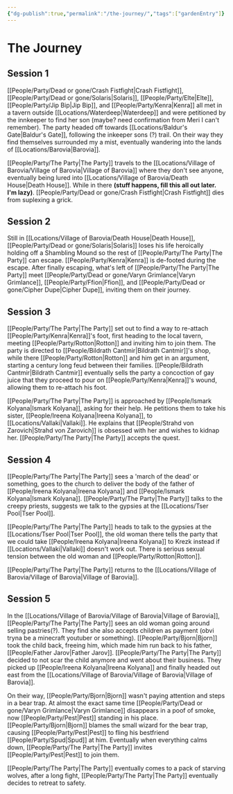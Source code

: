 ```yaml
---
{"dg-publish":true,"permalink":"/the-journey/","tags":["gardenEntry"]}
---
```


# The Journey
## Session 1
[[People/Party/Dead or gone/Crash Fistfight\|Crash Fistfight]], [[People/Party/Dead or gone/Solaris\|Solaris]], [[People/Party/Elte\|Elte]], [[People/Party/Jip Bip\|Jip Bip]], and [[People/Party/Kenra\|Kenra]] all met in a tavern outside [[Locations/Waterdeep\|Waterdeep]] and were petitioned by the innkeeper to find her son (maybe? need confirmation from Meri I can't remember). The party headed off towards [[Locations/Baldur's Gate\|Baldur's Gate]], following the inkeeper sons (?) trail.
On their way they find themselves surrounded my a mist, eventually wandering into the lands of [[Locations/Barovia\|Barovia]]. 

[[People/Party/The Party\|The Party]] travels to the [[Locations/Village of Barovia/Village of Barovia\|Village of Barovia]] where they don't see anyone, eventually being lured into [[Locations/Village of Barovia/Death House\|Death House]]. While in there **(stuff happens, fill this all out later. I'm lazy)**. [[People/Party/Dead or gone/Crash Fistfight\|Crash Fistfight]] dies from suplexing a grick.

## Session 2
Still in [[Locations/Village of Barovia/Death House\|Death House]], [[People/Party/Dead or gone/Solaris\|Solaris]] loses his life heroically holding off a Shambling Mound so the rest of [[People/Party/The Party\|The Party]] can escape. [[People/Party/Kenra\|Kenra]] is de-footed during the escape. After finally escaping, what's left of [[People/Party/The Party\|The Party]] meet [[People/Party/Dead or gone/Varyn Grimlance\|Varyn Grimlance]], [[People/Party/Ffion\|Ffion]], and [[People/Party/Dead or gone/Cipher Dupe\|Cipher Dupe]], inviting them on their journey.

## Session 3
[[People/Party/The Party\|The Party]] set out to find a way to re-attach [[People/Party/Kenra\|Kenra]]'s foot, first heading to the local tavern, meeting [[People/Party/Rotton\|Rotton]] and inviting him to join them. The party is directed to [[People/Bildrath Cantmir\|Bildrath Cantmir]]'s shop, while there [[People/Party/Rotton\|Rotton]] and him get in an argument, starting a century long feud between their families. [[People/Bildrath Cantmir\|Bildrath Cantmir]] eventually sells the party a concoction of gay juice that they proceed to pour on [[People/Party/Kenra\|Kenra]]'s wound, allowing them to re-attach his foot.

[[People/Party/The Party\|The Party]] is approached by [[People/Ismark Kolyana\|Ismark Kolyana]], asking for their help. He petitions them to take his sister, [[People/Ireena Kolyana\|Ireena Kolyana]], to [[Locations/Vallaki\|Vallaki]]. He explains that [[People/Strahd von Zarovich\|Strahd von Zarovich]] is obsessed with her and wishes to kidnap her. [[People/Party/The Party\|The Party]] accepts the quest.

## Session 4
[[People/Party/The Party\|The Party]] sees a 'march of the dead' or something, goes to the church to deliver the body of the father of [[People/Ireena Kolyana\|Ireena Kolyana]] and [[People/Ismark Kolyana\|Ismark Kolyana]]. [[People/Party/The Party\|The Party]] talks to the creepy priests, suggests we talk to the gypsies at the [[Locations/Tser Pool\|Tser Pool]].

[[People/Party/The Party\|The Party]] heads to talk to the gypsies at the [[Locations/Tser Pool\|Tser Pool]], the old woman there tells the party that we could take [[People/Ireena Kolyana\|Ireena Kolyana]] to Krezk instead if [[Locations/Vallaki\|Vallaki]] doesn't work out. There is serious sexual tension between the old woman and [[People/Party/Rotton\|Rotton]]. 

[[People/Party/The Party\|The Party]] returns to the [[Locations/Village of Barovia/Village of Barovia\|Village of Barovia]].

## Session 5
In the [[Locations/Village of Barovia/Village of Barovia\|Village of Barovia]], [[People/Party/The Party\|The Party]] sees an old woman going around selling pastries(?). They find she also accepts children as payment (obvi tryna be a minecraft youtuber or something). [[People/Party/Bjorn\|Bjorn]] took the child back, freeing him, which made him run back to his father, [[People/Father Jarov\|Father Jarov]]. [[People/Party/The Party\|The Party]] decided to not scar the child anymore and went about their business. They picked up [[People/Ireena Kolyana\|Ireena Kolyana]] and finally headed out east from the [[Locations/Village of Barovia/Village of Barovia\|Village of Barovia]].

On their way, [[People/Party/Bjorn\|Bjorn]] wasn't paying attention and steps in a bear trap. At almost the exact same time [[People/Party/Dead or gone/Varyn Grimlance\|Varyn Grimlance]] disappears in a poof of smoke, now [[People/Party/Pest\|Pest]] standing in his place. [[People/Party/Bjorn\|Bjorn]] blames the small wizard for the bear trap, causing [[People/Party/Pest\|Pest]] to fling his bestfriend [[People/Party/Spud\|Spud]] at him. Eventually when everything calms down, [[People/Party/The Party\|The Party]] invites [[People/Party/Pest\|Pest]] to join them.

[[People/Party/The Party\|The Party]] eventually comes to a pack of starving wolves, after a long fight, [[People/Party/The Party\|The Party]] eventually decides to retreat to safety.